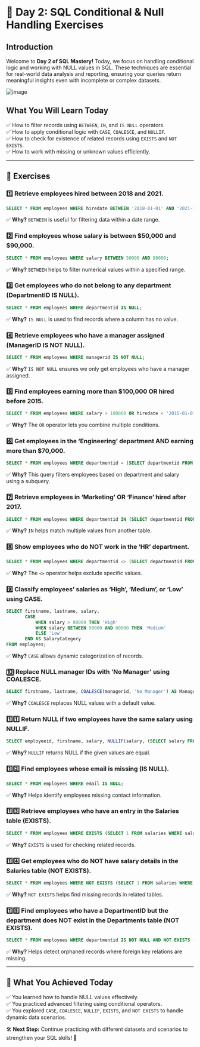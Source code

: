 # 🚀 Day 2: SQL Conditional & Null Handling Exercises

## **Introduction**
Welcome to **Day 2 of SQL Mastery!** Today, we focus on handling conditional logic and working with NULL values in SQL. These techniques are essential for real-world data analysis and reporting, ensuring your queries return meaningful insights even with incomplete or complex datasets. 

![image](https://github.com/user-attachments/assets/f609cd8b-9455-48f4-a4a7-1be25f40b384)

## **What You Will Learn Today**
✅ How to filter records using `BETWEEN`, `IN`, and `IS NULL` operators.  
✅ How to apply conditional logic with `CASE`, `COALESCE`, and `NULLIF`.  
✅ How to check for existence of related records using `EXISTS` and `NOT EXISTS`.  
✅ How to work with missing or unknown values efficiently.  

---

## 📝 **Exercises**

### **1️⃣ Retrieve employees hired between 2018 and 2021.**
```sql
SELECT * FROM employees WHERE hiredate BETWEEN '2018-01-01' AND '2021-12-31';
```
✅ **Why?** `BETWEEN` is useful for filtering data within a date range.

### **2️⃣ Find employees whose salary is between $50,000 and $90,000.**
```sql
SELECT * FROM employees WHERE salary BETWEEN 50000 AND 90000;
```
✅ **Why?** `BETWEEN` helps to filter numerical values within a specified range.

### **3️⃣ Get employees who do not belong to any department (DepartmentID IS NULL).**
```sql
SELECT * FROM employees WHERE departmentid IS NULL;
```
✅ **Why?** `IS NULL` is used to find records where a column has no value.

### **4️⃣ Retrieve employees who have a manager assigned (ManagerID IS NOT NULL).**
```sql
SELECT * FROM employees WHERE managerid IS NOT NULL;
```
✅ **Why?** `IS NOT NULL` ensures we only get employees who have a manager assigned.

### **5️⃣ Find employees earning more than $100,000 OR hired before 2015.**
```sql
SELECT * FROM employees WHERE salary > 100000 OR hiredate < '2015-01-01';
```
✅ **Why?** The `OR` operator lets you combine multiple conditions.

### **6️⃣ Get employees in the ‘Engineering’ department AND earning more than $70,000.**
```sql
SELECT * FROM employees WHERE departmentid = (SELECT departmentid FROM departments WHERE name = 'Engineering') AND salary > 70000;
```
✅ **Why?** This query filters employees based on department and salary using a subquery.

### **7️⃣ Retrieve employees in ‘Marketing’ OR ‘Finance’ hired after 2017.**
```sql
SELECT * FROM employees WHERE departmentid IN (SELECT departmentid FROM departments WHERE name IN ('Marketing', 'Finance')) AND hiredate > '2017-12-31';
```
✅ **Why?** `IN` helps match multiple values from another table.

### **8️⃣ Show employees who do NOT work in the ‘HR’ department.**
```sql
SELECT * FROM employees WHERE departmentid <> (SELECT departmentid FROM departments WHERE name = 'HR');
```
✅ **Why?** The `<>` operator helps exclude specific values.

### **9️⃣ Classify employees’ salaries as ‘High’, ‘Medium’, or ‘Low’ using CASE.**
```sql
SELECT firstname, lastname, salary,
       CASE 
           WHEN salary > 80000 THEN 'High'
           WHEN salary BETWEEN 50000 AND 80000 THEN 'Medium'
           ELSE 'Low' 
       END AS SalaryCategory
FROM employees;
```
✅ **Why?** `CASE` allows dynamic categorization of records.

### **🔟 Replace NULL manager IDs with 'No Manager' using COALESCE.**
```sql
SELECT firstname, lastname, COALESCE(managerid, 'No Manager') AS Manager FROM employees;
```
✅ **Why?** `COALESCE` replaces NULL values with a default value.

### **1️⃣1️⃣ Return NULL if two employees have the same salary using NULLIF.**
```sql
SELECT employeeid, firstname, salary, NULLIF(salary, (SELECT salary FROM employees WHERE employeeid <> e.employeeid LIMIT 1)) AS UniqueSalary FROM employees e;
```
✅ **Why?** `NULLIF` returns NULL if the given values are equal.

### **1️⃣2️⃣ Find employees whose email is missing (IS NULL).**
```sql
SELECT * FROM employees WHERE email IS NULL;
```
✅ **Why?** Helps identify employees missing contact information.

### **1️⃣3️⃣ Retrieve employees who have an entry in the Salaries table (EXISTS).**
```sql
SELECT * FROM employees WHERE EXISTS (SELECT 1 FROM salaries WHERE salaries.employeeid = employees.employeeid);
```
✅ **Why?** `EXISTS` is used for checking related records.

### **1️⃣4️⃣ Get employees who do NOT have salary details in the Salaries table (NOT EXISTS).**
```sql
SELECT * FROM employees WHERE NOT EXISTS (SELECT 1 FROM salaries WHERE salaries.employeeid = employees.employeeid);
```
✅ **Why?** `NOT EXISTS` helps find missing records in related tables.

### **1️⃣5️⃣ Find employees who have a DepartmentID but the department does NOT exist in the Departments table (NOT EXISTS).**
```sql
SELECT * FROM employees WHERE departmentid IS NOT NULL AND NOT EXISTS (SELECT 1 FROM departments WHERE departments.departmentid = employees.departmentid);
```
✅ **Why?** Helps detect orphaned records where foreign key relations are missing.

---

## 🎯 **What You Achieved Today**
✅ You learned how to handle NULL values effectively.  
✅ You practiced advanced filtering using conditional operators.  
✅ You explored `CASE`, `COALESCE`, `NULLIF`, `EXISTS`, and `NOT EXISTS` to handle dynamic data scenarios.  

🛠 **Next Step:** Continue practicing with different datasets and scenarios to strengthen your SQL skills! 🚀

